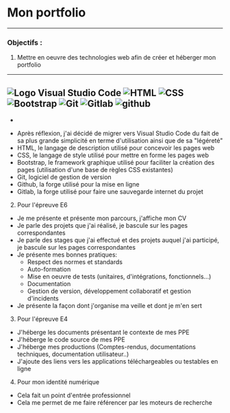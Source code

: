 # Mon portfolio
-------------------------------------------------------------------------------------------------------------------------------------------------------------------------
### Objectifs :

1. Mettre en oeuvre des technologies web afin de créer et héberger mon portfolio
-------------------------------------------------------------------------------------------------------------------------------------------------------------------------
![Logo Visual Studio Code](https://upload.wikimedia.org/wikipedia/commons/9/9a/Visual_Studio_Code_1.35_icon.svg) ![HTML](https://upload.wikimedia.org/wikipedia/commons/thumb/6/61/HTML5_logo_and_wordmark.svg/240px-HTML5_logo_and_wordmark.svg.png)  ![CSS](https://upload.wikimedia.org/wikipedia/commons/thumb/d/d5/CSS3_logo_and_wordmark.svg/170px-CSS3_logo_and_wordmark.svg.png)  ![Bootstrap](https://upload.wikimedia.org/wikipedia/commons/thumb/b/b2/Bootstrap_logo.svg/240px-Bootstrap_logo.svg.png) ![Git](https://upload.wikimedia.org/wikipedia/commons/thumb/e/e0/Git-logo.svg/320px-Git-logo.svg.png) ![Gitlab](https://upload.wikimedia.org/wikipedia/commons/thumb/e/e1/GitLab_logo.svg/320px-GitLab_logo.svg.png) ![github](https://upload.wikimedia.org/wikipedia/commons/thumb/9/91/Octicons-mark-github.svg/240px-Octicons-mark-github.svg.png) 
-------------------------------------------------------------------------------------------------------------------------------------------------------------------------

* ~~~Netbeans, l'environnement de développement utilisé pour ce projet
* Après réflexion, j'ai décidé de migrer vers Visual Studio Code du fait de sa plus grande simplicité en terme d'utilisation ainsi que de sa "légéreté"
* HTML, le langage de description utilisé pour concevoir les pages web
* CSS, le langage de style utilisé pour mettre en forme les pages web
* Bootstrap, le framework graphique utilisé pour faciliter la création des pages (utilisation d'une base de règles CSS existantes)
* Git, logiciel de gestion de version
* Github, la forge utilisé pour la mise en ligne
* Gitlab, la forge utilisé pour faire une sauvegarde internet du projet
		
2. Pour l'épreuve E6
 
* Je me présente et présente mon parcours, j'affiche mon CV
* Je parle des projets que j'ai réalisé, je bascule sur les pages correspondantes
* Je parle des stages que j'ai effectué et des projets auquel j'ai participé, je bascule sur les pages correspondantes
* Je présente mes bonnes pratiques:
	* Respect des normes et standards
	* Auto-formation
	* Mise en oeuvre de tests (unitaires, d'intégrations, fonctionnels...)
	* Documentation
	* Gestion de version, développement collaboratif et gestion d'incidents
* Je présente la façon dont j'organise ma veille et dont je m'en sert

3. Pour l'épreuve E4
* J'héberge les documents présentant le contexte de mes PPE
* J'héberge le code source de mes PPE
* J'héberge mes productions (Comptes-rendus, documentations techniques, documentation utilisateur..)
* J'ajoute des liens vers les applications téléchargeables ou testables en ligne

4. Pour mon identité numérique
* Cela fait un point d'entrée professionnel
* Cela me permet de me faire référencer par les moteurs de recherche
